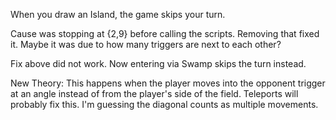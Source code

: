 When you draw an Island, the game skips your turn.

Cause was stopping at {2,9} before calling the scripts. Removing that fixed it. Maybe it was due to how many triggers are next to each other?

Fix above did not work. Now entering via Swamp skips the turn instead.


New Theory: This happens when the player moves into the opponent trigger at an angle instead of from the player's side of the field. Teleports will probably fix this. I'm guessing the diagonal counts as multiple movements.
